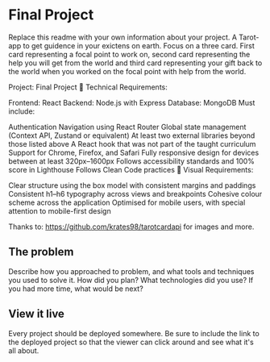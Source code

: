 # Final Project

Replace this readme with your own information about your project.
A Tarot-app to get guidence in your exictens on earth. Focus on a three card. First card representing a focal point to work on, second card representing the help you will get from the world and third card representing your gift back to the world when you worked on the focal point with help from the world. 

Project: Final Project
👾 Technical Requirements:

Frontend: React
Backend: Node.js with Express
Database: MongoDB
Must include:

Authentication
Navigation using React Router
Global state management (Context API, Zustand or equivalent)
At least two external libraries beyond those listed above
A React hook that was not part of the taught curriculum
Support for Chrome, Firefox, and Safari
Fully responsive design for devices between at least 320px–1600px
Follows accessibility standards and 100% score in Lighthouse
Follows Clean Code practices
🎨 Visual Requirements:

Clear structure using the box model with consistent margins and paddings
Consistent h1–h6 typography across views and breakpoints
Cohesive colour scheme across the application
Optimised for mobile users, with special attention to mobile-first design

Thanks to:
https://github.com/krates98/tarotcardapi for images and more.

## The problem

Describe how you approached to problem, and what tools and techniques you used to solve it. How did you plan? What technologies did you use? If you had more time, what would be next?

## View it live

Every project should be deployed somewhere. Be sure to include the link to the deployed project so that the viewer can click around and see what it's all about.